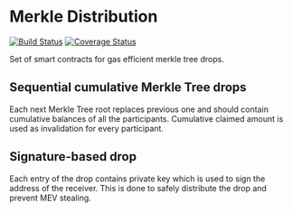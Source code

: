 # Merkle Distribution
[![Build Status](https://github.com/1inch/merkle-distribution/actions/workflows/test.yml/badge.svg)](https://github.com/1inch/merkle-distribution/actions)
[![Coverage Status](https://coveralls.io/repos/github/1inch/merkle-distribution/badge.svg?branch=master)](https://coveralls.io/github/1inch/merkle-distribution?branch=master)

Set of smart contracts for gas efficient merkle tree drops. 

## Sequential cumulative Merkle Tree drops

Each next Merkle Tree root replaces previous one and should contain cumulative balances of all the participants. Cumulative claimed amount is used as invalidation for every participant.

## Signature-based drop

Each entry of the drop contains private key which is used to sign the address of the receiver. This is done to safely distribute the drop and prevent MEV stealing.
